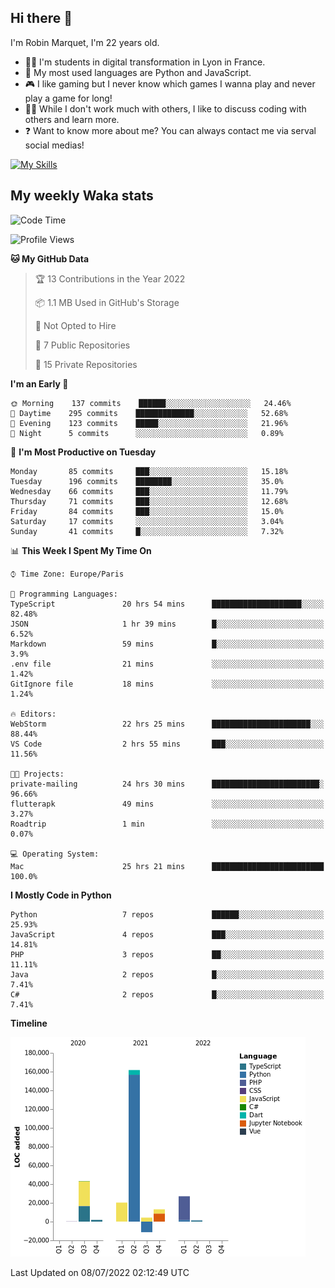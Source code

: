 ## Hi there 👋

I'm Robin Marquet, I'm 22 years old.

- 👨‍💻 I'm students in digital transformation in Lyon in France.
- 🌱 My most used languages are Python and JavaScript.
- 🎮 I like gaming but I never know which games I wanna play and never play a game for long!
- 👯‍♀️ While I don't work much with others, I like to discuss coding with others and learn more.
- ❓ Want to know more about me? You can always contact me via serval social medias!

[![My Skills](https://skillicons.dev/icons?i=js,html,css,docker,express,figma,firebase,graphql,mongodb,mysql,nodejs,py,react,ts,vue)](https://skillicons.dev)

## My weekly Waka stats

<!--START_SECTION:waka-->
![Code Time](http://img.shields.io/badge/Code%20Time-0%20secs-blue)

![Profile Views](http://img.shields.io/badge/Profile%20Views-0-blue)

**🐱 My GitHub Data** 

> 🏆 13 Contributions in the Year 2022
 > 
> 📦 1.1 MB Used in GitHub's Storage 
 > 
> 🚫 Not Opted to Hire
 > 
> 📜 7 Public Repositories 
 > 
> 🔑 15 Private Repositories  
 > 
**I'm an Early 🐤** 

```text
🌞 Morning    137 commits    ██████░░░░░░░░░░░░░░░░░░░   24.46% 
🌆 Daytime    295 commits    █████████████░░░░░░░░░░░░   52.68% 
🌃 Evening    123 commits    █████░░░░░░░░░░░░░░░░░░░░   21.96% 
🌙 Night      5 commits      ░░░░░░░░░░░░░░░░░░░░░░░░░   0.89%

```
📅 **I'm Most Productive on Tuesday** 

```text
Monday       85 commits     ███░░░░░░░░░░░░░░░░░░░░░░   15.18% 
Tuesday      196 commits    ████████░░░░░░░░░░░░░░░░░   35.0% 
Wednesday    66 commits     ███░░░░░░░░░░░░░░░░░░░░░░   11.79% 
Thursday     71 commits     ███░░░░░░░░░░░░░░░░░░░░░░   12.68% 
Friday       84 commits     ███░░░░░░░░░░░░░░░░░░░░░░   15.0% 
Saturday     17 commits     ░░░░░░░░░░░░░░░░░░░░░░░░░   3.04% 
Sunday       41 commits     █░░░░░░░░░░░░░░░░░░░░░░░░   7.32%

```


📊 **This Week I Spent My Time On** 

```text
⌚︎ Time Zone: Europe/Paris

💬 Programming Languages: 
TypeScript               20 hrs 54 mins      ████████████████████░░░░░   82.48% 
JSON                     1 hr 39 mins        █░░░░░░░░░░░░░░░░░░░░░░░░   6.52% 
Markdown                 59 mins             █░░░░░░░░░░░░░░░░░░░░░░░░   3.9% 
.env file                21 mins             ░░░░░░░░░░░░░░░░░░░░░░░░░   1.42% 
GitIgnore file           18 mins             ░░░░░░░░░░░░░░░░░░░░░░░░░   1.24%

🔥 Editors: 
WebStorm                 22 hrs 25 mins      ██████████████████████░░░   88.44% 
VS Code                  2 hrs 55 mins       ███░░░░░░░░░░░░░░░░░░░░░░   11.56%

🐱‍💻 Projects: 
private-mailing          24 hrs 30 mins      ████████████████████████░   96.66% 
flutterapk               49 mins             ░░░░░░░░░░░░░░░░░░░░░░░░░   3.27% 
Roadtrip                 1 min               ░░░░░░░░░░░░░░░░░░░░░░░░░   0.07%

💻 Operating System: 
Mac                      25 hrs 21 mins      █████████████████████████   100.0%

```

**I Mostly Code in Python** 

```text
Python                   7 repos             ██████░░░░░░░░░░░░░░░░░░░   25.93% 
JavaScript               4 repos             ███░░░░░░░░░░░░░░░░░░░░░░   14.81% 
PHP                      3 repos             ██░░░░░░░░░░░░░░░░░░░░░░░   11.11% 
Java                     2 repos             █░░░░░░░░░░░░░░░░░░░░░░░░   7.41% 
C#                       2 repos             █░░░░░░░░░░░░░░░░░░░░░░░░   7.41%

```


**Timeline**

![Chart not found](https://raw.githubusercontent.com/rmarquet21/rmarquet21/main/charts/bar_graph.png) 


 Last Updated on 08/07/2022 02:12:49 UTC
<!--END_SECTION:waka-->

